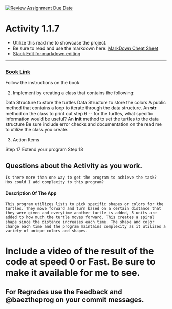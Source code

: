 [![Review Assignment Due Date](https://classroom.github.com/assets/deadline-readme-button-22041afd0340ce965d47ae6ef1cefeee28c7c493a6346c4f15d667ab976d596c.svg)](https://classroom.github.com/a/K3waziIG)
# Activity 1.1.7

* Utilize this read me to showcase the project.
* Be sure to read and use the markdown here:
[MarkDown Cheat Sheet](https://github.com/adam-p/markdown-here/wiki/Markdown-Cheatsheet)
* [Stack Edit for markdown editing](https://stackedit.io)

---




### [Book Link](https://pltw.read.inkling.com/a/b/5310c007377c46e28d745961310f0c2e/p/88fb6ad306ee44d0b055d9008ace8e80)
Follow the instructions on the book

2. Implement by creating a class that contains the following:

Data Structure to store the turtles
Data Structure to store the colors
A public method that contains a loop to iterate through the data structure.
An __str__ method on the class to print out step 6 -- for the turtles, what specific information would be useful?
An __init__ method to set the turtles to the data structure
Be sure include error checks and documentation on the read me to utilize the class you create.
 

3. Action Items

Step 17 Extend your program
Step 18 

## Questions about the Activity as you work. 
```
Is there more than one way to get the program to achieve the task?
Hos could I add complexity to this program?

```
#### Description Of The App 
```
This program utilizes lists to pick specific shapes or colors for the turtles. They move forward and turn based on a certain distance that they were given and everytime another turtle is added, 5 units are added to how much the turtle moves forward. This creates a spiral shape since the distance increases each time. The shape and color change each time and the program maintains complexity as it utilizes a variety of unique colors and shapes.
```
# Include a video of the result of the code at speed 0 or Fast. Be sure to make it available for me to see.
## For Regrades use the Feedback and @baeztheprog on your commit messages.
